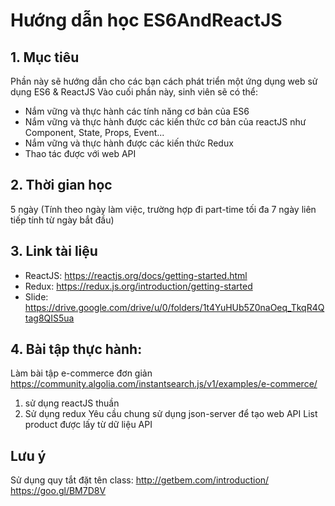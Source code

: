 # Hướng dẫn học ES6AndReactJS
## 1. Mục tiêu
Phần này sẽ hướng dẫn cho các bạn cách phát triển một ứng dụng web sử dụng ES6 & ReactJS
Vào cuối phần này, sinh viên sẽ có thể:
  - Nắm vững và thực hành các tính năng cơ bản của ES6
  - Nắm vững và thực hành được các kiến thức cơ bản của reactJS như Component, State, Props, Event...
  - Nắm vững và thực hành được các kiến thức Redux 
  - Thao tác được với web API
## 2. Thời gian học
5 ngày (Tính theo ngày làm việc, trường hợp đi part-time tối đa 7 ngày liên tiếp tính từ ngày bắt đầu)
## 3. Link tài liệu
- ReactJS: https://reactjs.org/docs/getting-started.html
- Redux: https://redux.js.org/introduction/getting-started
- Slide: https://drive.google.com/drive/u/0/folders/1t4YuHUb5Z0naOeq_TkqR4Qtag8QIS5ua
## 4. Bài tập thực hành: 
Làm bài tập e-commerce đơn giản https://community.algolia.com/instantsearch.js/v1/examples/e-commerce/
1. sử dụng reactJS thuần
2. Sử dụng redux
Yêu cầu chung sử dụng json-server để tạo web API 
List product được lấy từ dữ liệu API 

## Lưu ý
Sử dụng quy tắt đặt tên class: 
http://getbem.com/introduction/
https://goo.gl/BM7D8V